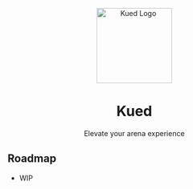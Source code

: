 <p align="center">
	<img width="150" src="" alt="Kued Logo">
</p>

<h1 align="center">Kued</h1>

<div align="center">
Elevate your arena experience
</div>

## Roadmap

* WIP
